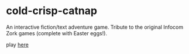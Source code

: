 # cold-crisp-catnap
An interactive fiction/text adventure game. Tribute to the original Infocom Zork games (complete with Easter eggs!).

play [here](https://cold-crisp-catnap.neocities.org)
